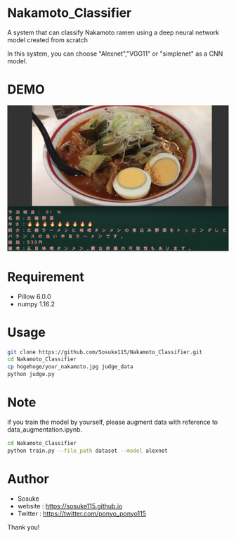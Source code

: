 
# Nakamoto_Classifier
 
A system that can classify Nakamoto ramen using a deep neural network model created from scratch

In this system, you can choose "Alexnet","VGG11" or "simplenet" as a CNN model.
 
# DEMO
 
![demo](https://github.com/Sosuke115/Nakamoto_Classifier/blob/master/image.jpg "サンプル")


 
# Requirement
 
 
* Pillow 6.0.0
* numpy 1.16.2
 

# Usage


 
 
```bash
git clone https://github.com/Sosuke115/Nakamoto_Classifier.git
cd Nakamoto_Classifier
cp hogehoge/your_nakamoto.jpg judge_data
python judge.py
```
 
# Note
 
if you train the model by yourself, please augment data with reference to data_augmentation.ipynb.

```bash
cd Nakamoto_Classifier
python train.py --file_path dataset --model alexnet
```

# Author
 
* Sosuke
* website : https://sosuke115.github.io
* Twitter : https://twitter.com/ponyo_ponyo115


 

 
Thank you!

